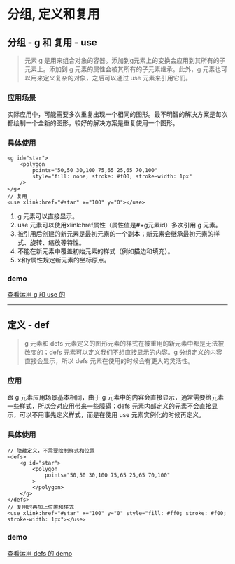 # 分组, 定义和复用

## 分组 - g 和 复用 - use
> 元素 g 是用来组合对象的容器。添加到g元素上的变换会应用到其所有的子元素上。添加到 g 元素的属性会被其所有的子元素继承。此外，g 元素也可以用来定义复杂的对象，之后可以通过 use 元素来引用它们。

### 应用场景
实际应用中，可能需要多次重复出现一个相同的图形。最不明智的解决方案是每次都绘制一个全新的图形，较好的解决方案是重复使用一个图形。

### 具体使用

```
<g id="star">
    <polygon 
        points="50,50 30,100 75,65 25,65 70,100"
        style="fill: none; stroke: #f00; stroke-width: 1px"
    />
</g>
// 复用
<use xlink:href="#star" x="100" y="0"></use>
```

1. g 元素可以直接显示。
2. use 元素可以使用xlink:href属性（属性值是#+g元素id）多次引用 g 元素。
3. 被引用后创建的新元素是最初元素的一个副本；新元素会继承最初元素的样式、旋转、缩放等特性。
4. 不能在新元素中覆盖初始元素的样式（例如描边和填充）。
5. x和y属性规定新元素的坐标原点。


### demo
[查看运用 g 和 use 的](https://www.tomz.club/projects/2020-02/200107.html)

-----

## 定义 - def
> g 元素和 defs 元素定义的图形元素的样式在被重用的新元素中都是无法被改变的；defs 元素可以定义我们不想直接显示的内容。g 分组定义的内容直接会显示，所以 defs 元素在使用的时候会有更大的灵活性。

### 应用
跟 g 元素应用场景基本相同，由于 g 元素中的内容会直接显示，通常需要给元素一些样式，所以会对应用带来一些障碍；defs 元素内部定义的元素不会直接显示，可以不用事先定义样式，而是在使用 use 元素实例化的时候再定义。

### 具体使用

```
// 隐藏定义，不需要绘制样式和位置
<defs>
    <g id="star">
        <polygon
            points="50,50 30,100 75,65 25,65 70,100"
        >
        </polygon>
    </g>
</defs>
// 复用时再加上位置和样式
<use xlink:href="#star" x="100" y="0" style="fill: #ff0; stroke: #f00; stroke-width: 1px"></use>
```

### demo
[查看运用 defs 的 demo](https://www.tomz.club/projects/2020-02/200108.html)

